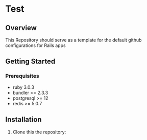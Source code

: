 # Test

## Overview

This Repository should serve as a template for the default github configurations for Rails apps 

## Getting Started

### Prerequisites

- ruby 3.0.3
- bundler >= 2.3.3
- postgresql >= 12
- redis >= 5.0.7

## Installation

1. Clone this the repository:
